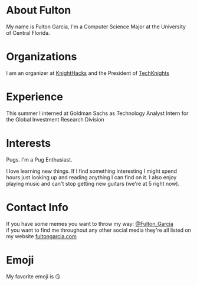 # About Fulton
My name is Fulton Garcia, I'm a Computer Science Major at the University of Central Florida.

# Organizations
I am an organizer at [KnightHacks](http://knighthacks.org/) and the President of [TechKnights](http://techknights.org/)

# Experience
This summer I interned at Goldman Sachs as Technology Analyst Intern for the Global Investment Research Division

# Interests

Pugs. I'm a Pug Enthusiast.

I love learning new things. If I find something interesting I might spend hours just looking up and reading anything I can find on it. I also enjoy playing music and can't stop getting new guitars (we're at 5 right now).


# Contact Info
If you have some memes you want to throw my way: [@Fulton_Garcia](https://twitter.com/Fulton_Garcia)  
if you want to find me throughout any other social media they're all listed on my website [fultongarcia.com](https://fultongarcia.com)

# Emoji
My favorite emoji is 😏
